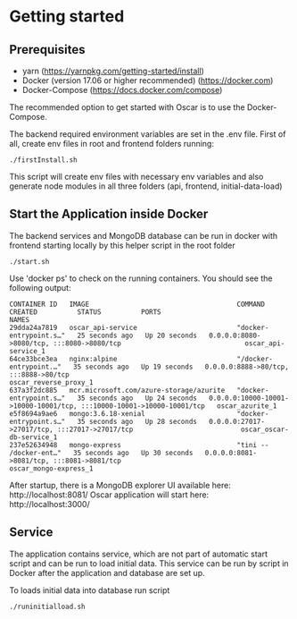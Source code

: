 # Getting started

## Prerequisites

- yarn (https://yarnpkg.com/getting-started/install)
- Docker (version 17.06 or higher recommended) (https://docker.com)
- Docker-Compose (https://docs.docker.com/compose)

The recommended option to get started with Oscar is to use the Docker-Compose.

The backend required environment variables are set in the .env file.
First of all, create env files in root and frontend folders running:

```
./firstInstall.sh
```

This script will create env files with necessary env variables and also generate node modules in all three folders (api, frontend, initial-data-load)

## Start the Application inside Docker

The backend services and MongoDB database can be run in docker with frontend starting locally by this helper script in the root folder

```
./start.sh
```

Use 'docker ps' to check on the running containers. You should see the following output:

```
CONTAINER ID   IMAGE                                     COMMAND                  CREATED          STATUS          PORTS                                                                   NAMES
29dda24a7819   oscar_api-service                         "docker-entrypoint.s…"   25 seconds ago   Up 20 seconds   0.0.0.0:8080->8080/tcp, :::8080->8080/tcp                               oscar_api-service_1
64ce33bce3ea   nginx:alpine                              "/docker-entrypoint.…"   35 seconds ago   Up 19 seconds   0.0.0.0:8888->80/tcp, :::8888->80/tcp                                   oscar_reverse_proxy_1
637a3f2dc885   mcr.microsoft.com/azure-storage/azurite   "docker-entrypoint.s…"   35 seconds ago   Up 24 seconds   0.0.0.0:10000-10001->10000-10001/tcp, :::10000-10001->10000-10001/tcp   oscar_azurite_1
e5f8694a9ae6   mongo:3.6.18-xenial                       "docker-entrypoint.s…"   35 seconds ago   Up 28 seconds   0.0.0.0:27017->27017/tcp, :::27017->27017/tcp                           oscar_oscar-db-service_1
237e52634948   mongo-express                             "tini -- /docker-ent…"   35 seconds ago   Up 30 seconds   0.0.0.0:8081->8081/tcp, :::8081->8081/tcp                               oscar_mongo-express_1
```

After startup, there is a MongoDB explorer UI available here: http://localhost:8081/
Oscar application will start here: http://localhost:3000/

## Service

The application contains service, which are not part of automatic start script and can be run to load initial data. This service can be run by script in Docker after the application and database are set up.

To loads initial data into database run script

```
./runinitialload.sh
```
